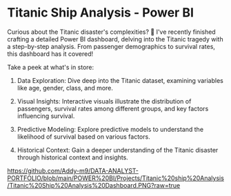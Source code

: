 # Titanic Ship Analysis - Power BI

Curious about the Titanic disaster's complexities? 🤔 I've recently finished crafting a detailed Power BI dashboard, delving into the Titanic tragedy with a step-by-step analysis. From passenger demographics to survival rates, this dashboard has it covered!

Take a peek at what's in store:

1) Data Exploration: Dive deep into the Titanic dataset, examining variables like age, gender, class, and more.

2) Visual Insights: Interactive visuals illustrate the distribution of passengers, survival rates among different groups, and key factors influencing survival.

3) Predictive Modeling: Explore predictive models to understand the likelihood of survival based on various factors.

4) Historical Context: Gain a deeper understanding of the Titanic disaster through historical context and insights.

https://github.com/Addy-m9/DATA-ANALYST-PORTFOLIO/blob/main/POWER%20BI/Projects/Titanic%20ship%20Analysis/Titanic%20Ship%20Analysis%20Dashboard.PNG?raw=true
